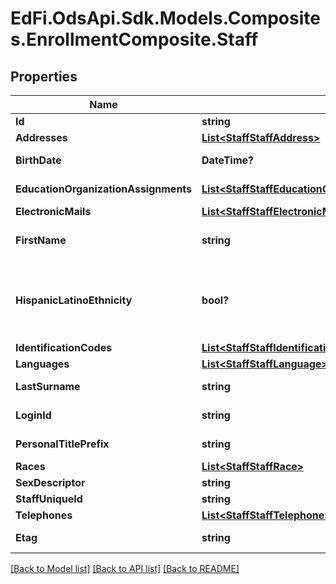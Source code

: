 # EdFi.OdsApi.Sdk.Models.Composites.EnrollmentComposite.Staff
## Properties

Name | Type | Description | Notes
------------ | ------------- | ------------- | -------------
**Id** | **string** |  | 
**Addresses** | [**List&lt;StaffStaffAddress&gt;**](StaffStaffAddress.md) | An unordered collection of staffAddresses.  | [optional] 
**BirthDate** | **DateTime?** | The month, day, and year on which an individual was born. | [optional] 
**EducationOrganizationAssignments** | [**List&lt;StaffStaffEducationOrganizationAssignmentAssociation&gt;**](StaffStaffEducationOrganizationAssignmentAssociation.md) | An unordered collection of staffEducationOrganizationAssignmentAssociations.  | [optional] 
**ElectronicMails** | [**List&lt;StaffStaffElectronicMail&gt;**](StaffStaffElectronicMail.md) | An unordered collection of staffElectronicMails.  | [optional] 
**FirstName** | **string** | A name given to an individual at birth, baptism, or during another naming ceremony, or through legal change. | 
**HispanicLatinoEthnicity** | **bool?** | An indication that the individual traces his or her origin or descent to Mexico, Puerto Rico, Cuba, Central, and South America, and other Spanish cultures, regardless of race. The term, \&quot;Spanish origin,\&quot; can be used in addition to \&quot;Hispanic or Latino.\&quot; | [optional] 
**IdentificationCodes** | [**List&lt;StaffStaffIdentificationCode&gt;**](StaffStaffIdentificationCode.md) | An unordered collection of staffIdentificationCodes.  | [optional] 
**Languages** | [**List&lt;StaffStaffLanguage&gt;**](StaffStaffLanguage.md) | An unordered collection of staffLanguages.  | [optional] 
**LastSurname** | **string** | The name borne in common by members of a family. | 
**LoginId** | **string** | The login ID for the user; used for security access control interface. | [optional] 
**PersonalTitlePrefix** | **string** | A prefix used to denote the title, degree, position, or seniority of the person. | [optional] 
**Races** | [**List&lt;StaffStaffRace&gt;**](StaffStaffRace.md) | An unordered collection of staffRaces.  | [optional] 
**SexDescriptor** | **string** | A person&#39;s gender. | [optional] 
**StaffUniqueId** | **string** | A unique alphanumeric code assigned to a staff. | 
**Telephones** | [**List&lt;StaffStaffTelephone&gt;**](StaffStaffTelephone.md) | An unordered collection of staffTelephones.  | [optional] 
**Etag** | **string** | A unique system-generated value that identifies the version of the resource. | [optional] 

[[Back to Model list]](../README.md#documentation-for-models) [[Back to API list]](../README.md#documentation-for-api-endpoints) [[Back to README]](../README.md)

